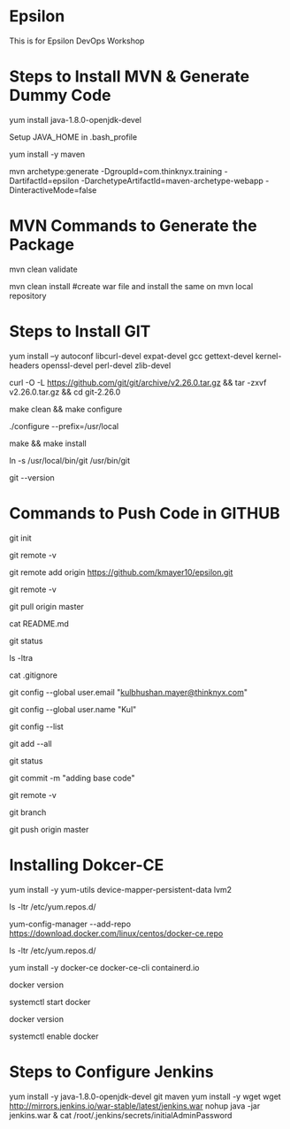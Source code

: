 # Epsilon
This is for Epsilon DevOps Workshop

Steps to Install MVN & Generate Dummy Code
============================================

yum install java-1.8.0-openjdk-devel

Setup JAVA_HOME in .bash_profile

yum install -y maven

mvn archetype:generate -DgroupId=com.thinknyx.training -DartifactId=epsilon -DarchetypeArtifactId=maven-archetype-webapp -DinteractiveMode=false

MVN Commands to Generate the Package
============================================
mvn clean validate

mvn clean install #create war file and install the same on mvn local repository


Steps to Install GIT
============================================ 

yum install –y autoconf libcurl-devel expat-devel gcc gettext-devel kernel-headers openssl-devel perl-devel zlib-devel

curl -O -L https://github.com/git/git/archive/v2.26.0.tar.gz && tar -zxvf v2.26.0.tar.gz && cd git-2.26.0

make clean && make configure

./configure --prefix=/usr/local

make && make install

ln -s /usr/local/bin/git /usr/bin/git

git --version


Commands to Push Code in GITHUB
============================================

git init

git remote -v

git remote add origin https://github.com/kmayer10/epsilon.git

git remote -v

git pull origin master

cat README.md

git status

ls -ltra

cat .gitignore

git config --global user.email "kulbhushan.mayer@thinknyx.com"

git config --global user.name "Kul"

git config --list

git add --all

git status

git commit -m "adding base code"

git remote -v

git branch

git push origin master

Installing Dokcer-CE
===================================

yum install -y yum-utils device-mapper-persistent-data lvm2

ls -ltr /etc/yum.repos.d/

yum-config-manager --add-repo https://download.docker.com/linux/centos/docker-ce.repo

ls -ltr /etc/yum.repos.d/

yum install -y docker-ce docker-ce-cli containerd.io

docker version

systemctl start docker

docker version

systemctl enable docker


Steps to Configure Jenkins
===============================

yum install -y java-1.8.0-openjdk-devel git maven
yum install -y wget
wget http://mirrors.jenkins.io/war-stable/latest/jenkins.war
nohup java -jar jenkins.war &
cat /root/.jenkins/secrets/initialAdminPassword


